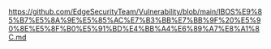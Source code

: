 https://github.com/EdgeSecurityTeam/Vulnerability/blob/main/IBOS%E9%85%B7%E5%8A%9E%E5%85%AC%E7%B3%BB%E7%BB%9F%20%E5%90%8E%E5%8F%B0%E5%91%BD%E4%BB%A4%E6%89%A7%E8%A1%8C.md

